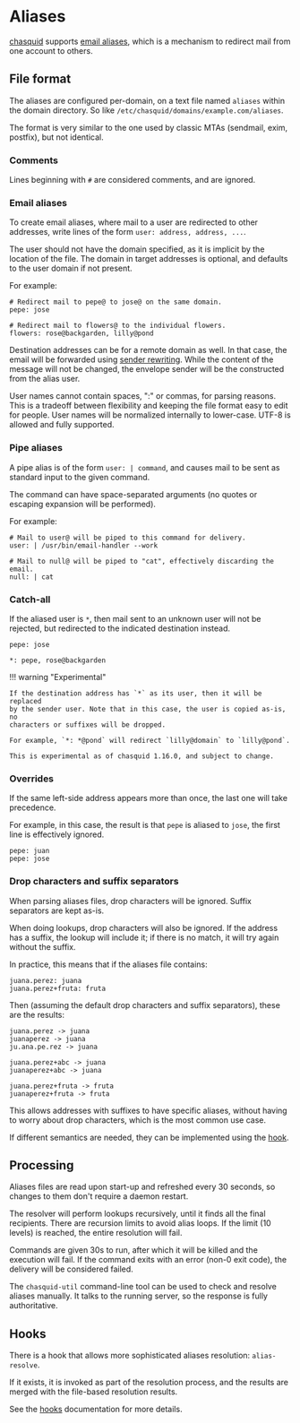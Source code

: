 
# Aliases

[chasquid] supports [email aliases], which is a mechanism to redirect mail
from one account to others.


## File format

The aliases are configured per-domain, on a text file named `aliases` within
the domain directory. So like `/etc/chasquid/domains/example.com/aliases`.

The format is very similar to the one used by classic MTAs (sendmail, exim,
postfix), but not identical.

### Comments

Lines beginning with `#` are considered comments, and are ignored.

### Email aliases

To create email aliases, where mail to a user are redirected to other
addresses, write lines of the form `user: address, address, ...`.

The user should not have the domain specified, as it is implicit by the
location of the file. The domain in target addresses is optional, and defaults
to the user domain if not present.

For example:

```
# Redirect mail to pepe@ to jose@ on the same domain.
pepe: jose

# Redirect mail to flowers@ to the individual flowers.
flowers: rose@backgarden, lilly@pond
```

Destination addresses can be for a remote domain as well. In that case, the
email will be forwarded using
[sender rewriting](https://en.wikipedia.org/wiki/Sender_Rewriting_Scheme).
While the content of the message will not be changed, the envelope sender will
be the constructed from the alias user.

User names cannot contain spaces, ":" or commas, for parsing reasons. This is
a tradeoff between flexibility and keeping the file format easy to edit for
people. User names will be normalized internally to lower-case. UTF-8 is
allowed and fully supported.

### Pipe aliases

A pipe alias is of the form `user: | command`, and causes mail to be sent as
standard input to the given command.

The command can have space-separated arguments (no quotes or escaping
expansion will be performed).

For example:

```
# Mail to user@ will be piped to this command for delivery.
user: | /usr/bin/email-handler --work

# Mail to null@ will be piped to "cat", effectively discarding the email.
null: | cat
```

### Catch-all

If the aliased user is `*`, then mail sent to an unknown user will not be
rejected, but redirected to the indicated destination instead.

```
pepe: jose

*: pepe, rose@backgarden
```

!!! warning "Experimental"

    If the destination address has `*` as its user, then it will be replaced
    by the sender user. Note that in this case, the user is copied as-is, no
    characters or suffixes will be dropped.

    For example, `*: *@pond` will redirect `lilly@domain` to `lilly@pond`.

    This is experimental as of chasquid 1.16.0, and subject to change.


### Overrides

If the same left-side address appears more than once, the last one will take
precedence.

For example, in this case, the result is that `pepe` is aliased to `jose`, the
first line is effectively ignored.

```
pepe: juan
pepe: jose
```

### Drop characters and suffix separators

When parsing aliases files, drop characters will be ignored. Suffix separators
are kept as-is.

When doing lookups, drop characters will also be ignored. If the address has a
suffix, the lookup will include it; if there is no match, it will try again
without the suffix.

In practice, this means that if the aliases file contains:

```
juana.perez: juana
juana.perez+fruta: fruta
```

Then (assuming the default drop characters and suffix separators), these are
the results:

```
juana.perez -> juana
juanaperez -> juana
ju.ana.pe.rez -> juana

juana.perez+abc -> juana
juanaperez+abc -> juana

juana.perez+fruta -> fruta
juanaperez+fruta -> fruta
```

This allows addresses with suffixes to have specific aliases, without having
to worry about drop characters, which is the most common use case.

If different semantics are needed, they can be implemented using the
[hook](#hooks).


## Processing

Aliases files are read upon start-up and refreshed every 30 seconds, so
changes to them don't require a daemon restart.

The resolver will perform lookups recursively, until it finds all the final
recipients. There are recursion limits to avoid alias loops. If the limit (10
levels) is reached, the entire resolution will fail.

Commands are given 30s to run, after which it will be killed and the execution
will fail.  If the command exits with an error (non-0 exit code), the delivery
will be considered failed.

The `chasquid-util` command-line tool can be used to check and resolve
aliases manually. It talks to the running server, so the response is fully
authoritative.


## Hooks

There is a hook that allows more sophisticated aliases resolution:
`alias-resolve`.

If it exists, it is invoked as part of the resolution process, and the results
are merged with the file-based resolution results.

See the [hooks](hooks.md) documentation for more details.


[chasquid]: https://blitiri.com.ar/p/chasquid
[email aliases]: https://en.wikipedia.org/wiki/Email_alias
